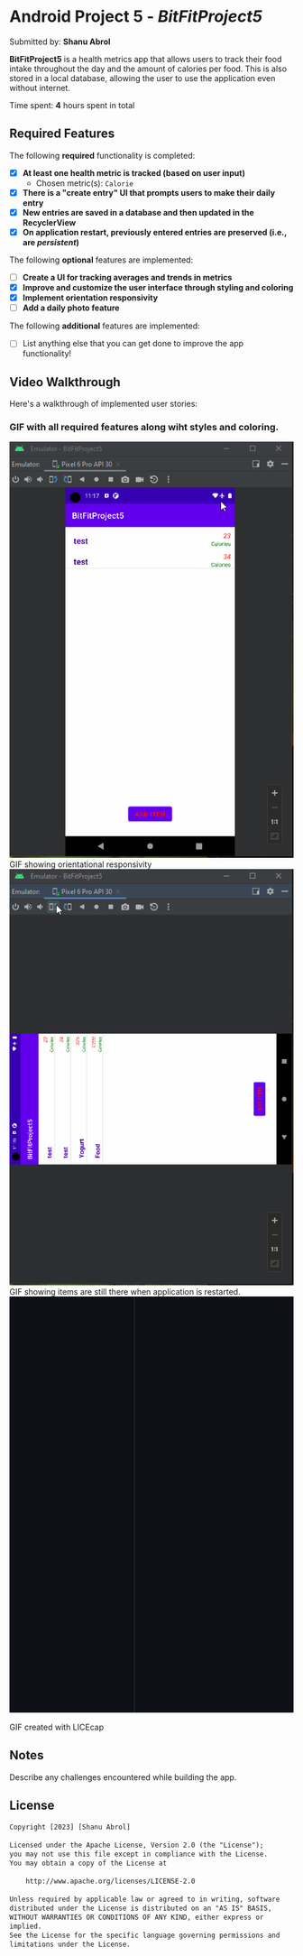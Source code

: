 # Android Project 5 - *BitFitProject5*

Submitted by: **Shanu Abrol**

**BitFitProject5** is a health metrics app that allows users to track their food intake throughout the day and the amount of calories per food.
This is also stored in a local database, allowing the user to use the application even without internet.

Time spent: **4** hours spent in total

## Required Features

The following **required** functionality is completed:

- [X] **At least one health metric is tracked (based on user input)**
  - Chosen metric(s): `Calorie`
- [X] **There is a "create entry" UI that prompts users to make their daily entry**
- [X] **New entries are saved in a database and then updated in the RecyclerView**
- [X] **On application restart, previously entered entries are preserved (i.e., are *persistent*)**
 
The following **optional** features are implemented:

- [ ] **Create a UI for tracking averages and trends in metrics**
- [X] **Improve and customize the user interface through styling and coloring**
- [X] **Implement orientation responsivity**
- [ ] **Add a daily photo feature**

The following **additional** features are implemented:

- [ ] List anything else that you can get done to improve the app functionality!

## Video Walkthrough

Here's a walkthrough of implemented user stories:
### GIF with all required features along wiht styles and coloring.
<img src='https://github.com/ShanuA123/BitFitProject5/blob/master/Project5_GIF.gif'/>
GIF showing orientational responsivity
<img src='https://github.com/ShanuA123/BitFitProject5/blob/master/Project5_Landscape_GIF.gif'/>
GIF showing items are still there when application is restarted.
<img src='https://github.com/ShanuA123/BitFitProject5/blob/master/Project5_Restart_GIF.gif'/>

<!-- Replace this with whatever GIF tool you used! -->
GIF created with LICEcap
<!-- Recommended tools:
[Kap](https://getkap.co/) for macOS
[ScreenToGif](https://www.screentogif.com/) for Windows
[peek](https://github.com/phw/peek) for Linux. -->

## Notes

Describe any challenges encountered while building the app.

## License

    Copyright [2023] [Shanu Abrol]

    Licensed under the Apache License, Version 2.0 (the "License");
    you may not use this file except in compliance with the License.
    You may obtain a copy of the License at

        http://www.apache.org/licenses/LICENSE-2.0

    Unless required by applicable law or agreed to in writing, software
    distributed under the License is distributed on an "AS IS" BASIS,
    WITHOUT WARRANTIES OR CONDITIONS OF ANY KIND, either express or implied.
    See the License for the specific language governing permissions and
    limitations under the License.
